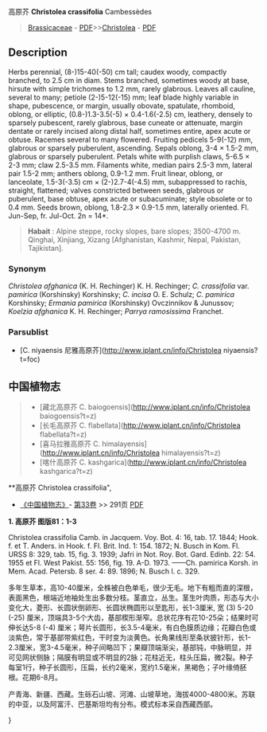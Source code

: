 高原芥 **Christolea crassifolia** Cambessèdes

> [Brassicaceae](http://www.iplant.cn/info/Brassicaceae?t=foc) - [PDF](http://www.iplant.cn/foc/pdf/Brassicaceae.pdf)>>[Christolea](http://www.iplant.cn/info/Christolea?t=foc) - [PDF](http://www.iplant.cn/foc/pdf/Christolea.pdf)

## Description

Herbs perennial, (8-)15-40(-50) cm tall; caudex woody, compactly branched, to 2.5 cm in diam. Stems branched, sometimes woody at base, hirsute with simple trichomes to 1.2 mm, rarely glabrous. Leaves all cauline, several to many; petiole (2-)5-12(-15) mm; leaf blade highly variable in shape, pubescence, or margin, usually obovate, spatulate, rhomboid, oblong, or elliptic, (0.8-)1.3-3.5(-5) × 0.4-1.6(-2.5) cm, leathery, densely to sparsely pubescent, rarely glabrous, base cuneate or attenuate, margin dentate or rarely incised along distal half, sometimes entire, apex acute or obtuse. Racemes several to many flowered. Fruiting pedicels 5-9(-12) mm, glabrous or sparsely puberulent, ascending. Sepals oblong, 3-4 × 1.5-2 mm, glabrous or sparsely puberulent. Petals white with purplish claws, 5-6.5 × 2-3 mm; claw 2.5-3.5 mm. Filaments white, median pairs 2.5-3 mm, lateral pair 1.5-2 mm; anthers oblong, 0.9-1.2 mm. Fruit linear, oblong, or lanceolate, 1.5-3(-3.5) cm × (2-)2.7-4(-4.5) mm, subappressed to rachis, straight, flattened; valves constricted between seeds, glabrous or puberulent, base obtuse, apex acute or subacuminate; style obsolete or to 0.4 mm. Seeds brown, oblong, 1.8-2.3 × 0.9-1.5 mm, laterally oriented. Fl. Jun-Sep, fr. Jul-Oct. 2n = 14*.

> **Habait** : 
> Alpine steppe, rocky slopes, bare slopes; 3500-4700 m. Qinghai, Xinjiang, Xizang [Afghanistan, Kashmir, Nepal, Pakistan, Tajikistan].

### Synonym
*Christolea afghanica* (K. H. Rechinger) K. H. Rechinger; *C. crassifolia* var. *pamirica* (Korshinsky) Korshinsky; *C. incisa* O. E. Schulz; *C. pamirica* Korshinsky; *Ermania pamirica* (Korshinsky) Ovczinnikov & Junussov; *Koelzia afghanica* K. H. Rechinger; *Parrya ramosissima* Franchet.

### Parsublist

* [C.  niyaensis  尼雅高原芥](http://www.iplant.cn/info/Christolea niyaensis?t=foc)

## 中国植物志

> * [藏北高原芥  C.  baiogoensis](http://www.iplant.cn/info/Christolea baiogoensis?t=z)
> * [长毛高原芥  C.  flabellata](http://www.iplant.cn/info/Christolea flabellata?t=z)
> * [喜马拉雅高原芥  C.  himalayensis](http://www.iplant.cn/info/Christolea himalayensis?t=z)
> * [喀什高原芥  C.  kashgarica](http://www.iplant.cn/info/Christolea kashgarica?t=z)

**高原芥 Christolea crassifolia",

* [《中国植物志》](http://www.iplant.cn/frps)- [第33卷](http://www.iplant.cn/frps/vol/33) >> 291页 [PDF](http://www.iplant.cn/frps/pdf/33/291.PDF)

**1. 高原芥 图版81：1-3**

Christolea crassifolia Camb. in Jacquem. Voy. Bot. 4: 16, tab. 17. 1844; Hook. f. et T. Anders. in Hook. f. Fl. Brit. Ind. 1: 154. 1872; N. Busch in Kom. Fl. URSS 8: 329, tab. 15, fig. 3. 1939; Jafri in Not. Roy. Bot. Gard. Edinb. 22: 54. 1955 et Fl. West Pakist. 55: 156, fig. 19. A-D. 1973. ——Ch. pamirica Korsh. in Mem. Acad. Petersb. 8 ser. 4: 89. 1896; N. Busch l. c. 329.

多年生草本，高10-40厘米，全株被白色单毛，很少无毛。地下有粗而直的深根，表面黑色，根端近地袖处生出多数分枝。茎直立，丛生。茎生叶肉质，形态与大小变化大，菱形、长圆状倒卵形、长圆状椭圆形以至匙形，长1-3厘米, 宽 (3) 5-20 (-25) 厘米，顶端具3-5个大齿，基部楔形渐窄。总状花序有花10-25朵；结果时可伸长达5-8 (-4) 厘米；萼片长圆形，长3.5-4毫米，有白色膜质边缘；花瓣白色或淡紫色，常于基部带紫红色，干时变为淡黄色。长角果线形至条状披针形，长1-2.3厘米，宽3-4.5毫米，种子间略凹下；果瓣顶端渐尖，基部钝，中脉明显，并可见网状侧脉；隔膜有明显或不明显的2脉；花柱近无，柱头压扁，微2裂。种子每室1行，种子长圆形，压扁，长约2毫米，宽约1.5毫米，黑褐色；子叶缘倚胚根。花期6-8月。

产青海、新疆、西藏。生砾石山坡、河滩、山坡草地，海拔4000-4800米。苏联的中亚，以及阿富汗、巴基斯坦均有分布。模式标本采自西藏西部。

}